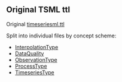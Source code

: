 ## Original TSML ttl
Original [timeseriesml.ttl](https://github.com/opengeospatial/timeseriesML/blob/master/Codelists/Ori/timeseriesml.ttl)

Split into individual files by concept scheme:
- [InterpolationType](https://github.com/opengeospatial/timeseriesML/blob/master/Codelists/Ori/InterpolationType.ttl)
- [DataQuality](https://github.com/opengeospatial/timeseriesML/blob/master/Codelists/Ori/DataQuality.ttl)
- [ObservationType](https://github.com/opengeospatial/timeseriesML/blob/master/Codelists/Ori/ObservationType.ttl)
- [ProcessType](https://github.com/opengeospatial/timeseriesML/blob/master/Codelists/Ori/ProcessType.ttl)
- [TimeseriesType](https://github.com/opengeospatial/timeseriesML/blob/master/Codelists/Ori/TimeseriesType.ttl)
